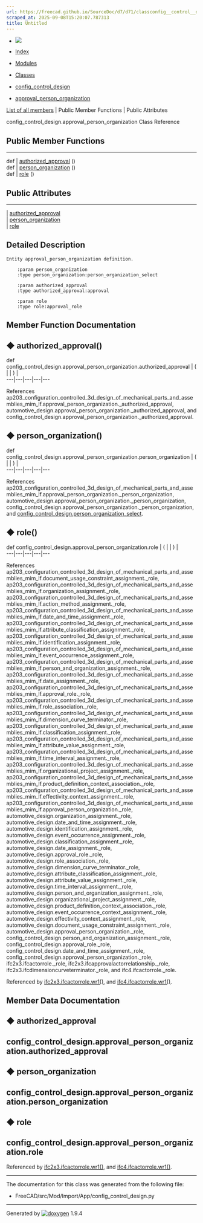 ```yaml
---
url: https://freecad.github.io/SourceDoc/d7/d71/classconfig__control__design_1_1approval__person__organization.html
scraped_at: 2025-09-08T15:20:07.787313
title: Untitled
---
```


  * [ ![](https://www.freecad.org/svg/logo-freecad.svg) ](https://freecadweb.org "FreeCAD")
  * [Index](../../index.html "Index")
  * [Modules](../../modules.html "Modules list")
  * [Classes](../../annotated.html "Annotated list")

  * [config_control_design](../../d4/d07/namespaceconfig__control__design.html)
  * [approval_person_organization](../../d7/d71/classconfig__control__design_1_1approval__person__organization.html)

[List of all members](../../dc/deb/classconfig__control__design_1_1approval__person__organization-members.html) | Public Member Functions | Public Attributes

config_control_design.approval_person_organization Class Reference

##  Public Member Functions  
  
---  
def | [authorized_approval](../../d7/d71/classconfig__control__design_1_1approval__person__organization.html#a61e60c79566d754eda90c38bceffd7b5) ()  
def | [person_organization](../../d7/d71/classconfig__control__design_1_1approval__person__organization.html#acc3e2c3007e3173b7b86d8f6157ce1a6) ()  
def | [role](../../d7/d71/classconfig__control__design_1_1approval__person__organization.html#a9e2920600dd3c3f34179cc7ea3b3ff6d) ()  
  
##  Public Attributes  
  
---  
|
[authorized_approval](../../d7/d71/classconfig__control__design_1_1approval__person__organization.html#af908fce7f59c3f513ba5485a9e63b172)  
|
[person_organization](../../d7/d71/classconfig__control__design_1_1approval__person__organization.html#a821a4c3887b16c4b28b6ed11aa4ede66)  
|
[role](../../d7/d71/classconfig__control__design_1_1approval__person__organization.html#a81f734854d7987c98ac92ab2a91e3d9d)  
  
## Detailed Description

    
    
    Entity approval_person_organization definition.
    
        :param person_organization
        :type person_organization:person_organization_select
    
        :param authorized_approval
        :type authorized_approval:approval
    
        :param role
        :type role:approval_role

## Member Function Documentation

## ◆ authorized_approval()

def config_control_design.approval_person_organization.authorized_approval  | ( | | ) |   
---|---|---|---|---  
  
References
ap203_configuration_controlled_3d_design_of_mechanical_parts_and_assemblies_mim_lf.approval_person_organization._authorized_approval,
automotive_design.approval_person_organization._authorized_approval, and
config_control_design.approval_person_organization._authorized_approval.

## ◆ person_organization()

def config_control_design.approval_person_organization.person_organization  | ( | | ) |   
---|---|---|---|---  
  
References
ap203_configuration_controlled_3d_design_of_mechanical_parts_and_assemblies_mim_lf.approval_person_organization._person_organization,
automotive_design.approval_person_organization._person_organization,
config_control_design.approval_person_organization._person_organization, and
[config_control_design.person_organization_select](../../d4/d07/namespaceconfig__control__design.html#ac786b28b087e0519b8223f603d16c906).

## ◆ role()

def config_control_design.approval_person_organization.role  | ( | | ) |   
---|---|---|---|---  
  
References
ap203_configuration_controlled_3d_design_of_mechanical_parts_and_assemblies_mim_lf.document_usage_constraint_assignment._role,
ap203_configuration_controlled_3d_design_of_mechanical_parts_and_assemblies_mim_lf.organization_assignment._role,
ap203_configuration_controlled_3d_design_of_mechanical_parts_and_assemblies_mim_lf.action_method_assignment._role,
ap203_configuration_controlled_3d_design_of_mechanical_parts_and_assemblies_mim_lf.date_and_time_assignment._role,
ap203_configuration_controlled_3d_design_of_mechanical_parts_and_assemblies_mim_lf.attribute_classification_assignment._role,
ap203_configuration_controlled_3d_design_of_mechanical_parts_and_assemblies_mim_lf.identification_assignment._role,
ap203_configuration_controlled_3d_design_of_mechanical_parts_and_assemblies_mim_lf.event_occurrence_assignment._role,
ap203_configuration_controlled_3d_design_of_mechanical_parts_and_assemblies_mim_lf.person_and_organization_assignment._role,
ap203_configuration_controlled_3d_design_of_mechanical_parts_and_assemblies_mim_lf.date_assignment._role,
ap203_configuration_controlled_3d_design_of_mechanical_parts_and_assemblies_mim_lf.approval_role._role,
ap203_configuration_controlled_3d_design_of_mechanical_parts_and_assemblies_mim_lf.role_association._role,
ap203_configuration_controlled_3d_design_of_mechanical_parts_and_assemblies_mim_lf.dimension_curve_terminator._role,
ap203_configuration_controlled_3d_design_of_mechanical_parts_and_assemblies_mim_lf.classification_assignment._role,
ap203_configuration_controlled_3d_design_of_mechanical_parts_and_assemblies_mim_lf.attribute_value_assignment._role,
ap203_configuration_controlled_3d_design_of_mechanical_parts_and_assemblies_mim_lf.time_interval_assignment._role,
ap203_configuration_controlled_3d_design_of_mechanical_parts_and_assemblies_mim_lf.organizational_project_assignment._role,
ap203_configuration_controlled_3d_design_of_mechanical_parts_and_assemblies_mim_lf.product_definition_context_association._role,
ap203_configuration_controlled_3d_design_of_mechanical_parts_and_assemblies_mim_lf.effectivity_context_assignment._role,
ap203_configuration_controlled_3d_design_of_mechanical_parts_and_assemblies_mim_lf.approval_person_organization._role,
automotive_design.organization_assignment._role,
automotive_design.date_and_time_assignment._role,
automotive_design.identification_assignment._role,
automotive_design.event_occurrence_assignment._role,
automotive_design.classification_assignment._role,
automotive_design.date_assignment._role,
automotive_design.approval_role._role,
automotive_design.role_association._role,
automotive_design.dimension_curve_terminator._role,
automotive_design.attribute_classification_assignment._role,
automotive_design.attribute_value_assignment._role,
automotive_design.time_interval_assignment._role,
automotive_design.person_and_organization_assignment._role,
automotive_design.organizational_project_assignment._role,
automotive_design.product_definition_context_association._role,
automotive_design.event_occurrence_context_assignment._role,
automotive_design.effectivity_context_assignment._role,
automotive_design.document_usage_constraint_assignment._role,
automotive_design.approval_person_organization._role,
config_control_design.person_and_organization_assignment._role,
config_control_design.approval_role._role,
config_control_design.date_and_time_assignment._role,
config_control_design.approval_person_organization._role,
ifc2x3.ifcactorrole._role, ifc2x3.ifcapprovalactorrelationship._role,
ifc2x3.ifcdimensioncurveterminator._role, and ifc4.ifcactorrole._role.

Referenced by
[ifc2x3.ifcactorrole.wr1()](../../d9/d2f/classifc2x3_1_1ifcactorrole.html#ae281a252ec7f6b1d00c2b9989182978f),
and
[ifc4.ifcactorrole.wr1()](../../d8/d4c/classifc4_1_1ifcactorrole.html#aad59c64b5c5e278a59b5366592647b2d).

## Member Data Documentation

## ◆ authorized_approval

config_control_design.approval_person_organization.authorized_approval  
---  
  
## ◆ person_organization

config_control_design.approval_person_organization.person_organization  
---  
  
## ◆ role

config_control_design.approval_person_organization.role  
---  
  
Referenced by
[ifc2x3.ifcactorrole.wr1()](../../d9/d2f/classifc2x3_1_1ifcactorrole.html#ae281a252ec7f6b1d00c2b9989182978f),
and
[ifc4.ifcactorrole.wr1()](../../d8/d4c/classifc4_1_1ifcactorrole.html#aad59c64b5c5e278a59b5366592647b2d).

* * *

The documentation for this class was generated from the following file:

  * FreeCAD/src/Mod/Import/App/config_control_design.py

* * *

Generated by
[![doxygen](../../doxygen.svg)](https://www.doxygen.org/index.html) 1.9.4

